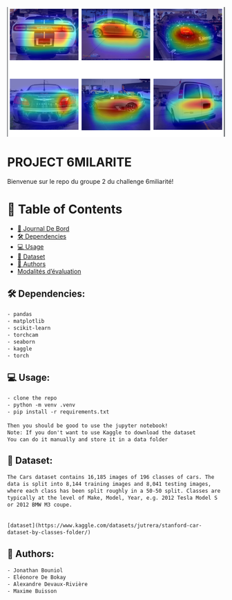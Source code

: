 <div align="center">
  <!-- You are encouraged to replace this logo with your own! Otherwise you can also remove it. -->
  <img src="images/image.png" alt="logo" width="600"  height="auto" />
  <br/>
</div>


# PROJECT 6MILARITE

Bienvenue sur le repo du groupe 2 du challenge 6miliarité!

<!-- TABLE OF CONTENTS -->

# 📗 Table of Contents

- [📒 Journal De Bord](#jdb)
- [🛠 Dependencies](#dependencies)
- [💻 Usage](#usage)
- [📖 Dataset](#dataset)
- [👥 Authors](#authors)
- [Modalités d’évaluation](#modalités)


<!-- ## 📒 Journal de Bord: <a name="jdb"></a>
    [Notre Super Journal de Bord](/journal_de_bord) -->

## 🛠 Dependencies: <a name="dependencies"></a>
    - pandas
    - matplotlib
    - scikit-learn
    - torchcam
    - seaborn
    - kaggle
    - torch

## 💻 Usage: <a name="usage"></a>
    - clone the repo
    - python -m venv .venv
    - pip install -r requirements.txt

    Then you should be good to use the jupyter notebook!
    Note: If you don't want to use Kaggle to download the dataset
    You can do it manually and store it in a data folder 


## 📖 Dataset: <a name="dataset"></a>
    The Cars dataset contains 16,185 images of 196 classes of cars. The data is split into 8,144 training images and 8,041 testing images, where each class has been split roughly in a 50-50 split. Classes are typically at the level of Make, Model, Year, e.g. 2012 Tesla Model S or 2012 BMW M3 coupe.
    

    [dataset](https://www.kaggle.com/datasets/jutrera/stanford-car-dataset-by-classes-folder/)


## 👥 Authors: <a name="authors"></a>
    - Jonathan Bouniol
    - Eléonore De Bokay
    - Alexandre Devaux-Rivière
    - Maxime Buisson